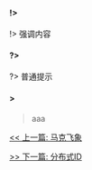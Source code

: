 #### !>

!> 强调内容

#### ?>

?> 普通提示

#### >

> aaa


[<< 上一篇: 马克飞象](3-其它/马克飞象.md)

[>> 下一篇: 分布式ID](4-分布式/分布式ID.md)
